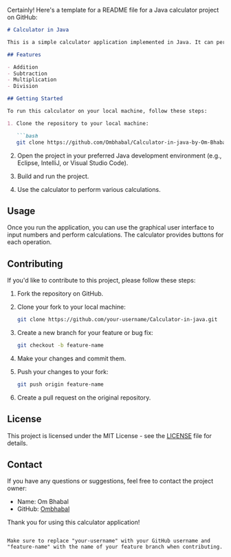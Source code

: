 Certainly! Here's a template for a README file for a Java calculator project on GitHub:

```markdown
# Calculator in Java

This is a simple calculator application implemented in Java. It can perform basic arithmetic operations such as addition, subtraction, multiplication, and division.

## Features

- Addition
- Subtraction
- Multiplication
- Division

## Getting Started

To run this calculator on your local machine, follow these steps:

1. Clone the repository to your local machine:

   ```bash
   git clone https://github.com/Ombhabal/Calculator-in-java-by-Om-Bhabal.git
   ```

2. Open the project in your preferred Java development environment (e.g., Eclipse, IntelliJ, or Visual Studio Code).

3. Build and run the project.

4. Use the calculator to perform various calculations.

## Usage

Once you run the application, you can use the graphical user interface to input numbers and perform calculations. The calculator provides buttons for each operation.

## Contributing

If you'd like to contribute to this project, please follow these steps:

1. Fork the repository on GitHub.

2. Clone your fork to your local machine:

   ```bash
   git clone https://github.com/your-username/Calculator-in-java.git
   ```

3. Create a new branch for your feature or bug fix:

   ```bash
   git checkout -b feature-name
   ```

4. Make your changes and commit them.

5. Push your changes to your fork:

   ```bash
   git push origin feature-name
   ```

6. Create a pull request on the original repository.

## License

This project is licensed under the MIT License - see the [LICENSE](LICENSE) file for details.

## Contact

If you have any questions or suggestions, feel free to contact the project owner:

- Name: Om Bhabal
- GitHub: [Ombhabal](https://github.com/Ombhabal)

Thank you for using this calculator application!
```

Make sure to replace "your-username" with your GitHub username and "feature-name" with the name of your feature branch when contributing.
